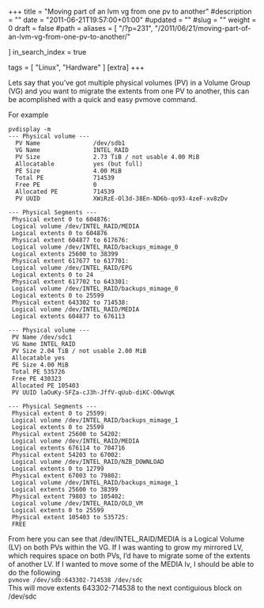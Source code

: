 +++
title = "Moving part of an lvm vg from one pv to another"
#description = ""
date = "2011-06-21T19:57:00+01:00"
#updated = ""
#slug = ""
weight = 0
draft = false
#path = 
aliases = [
    "/?p=231",
    "/2011/06/21/moving-part-of-an-lvm-vg-from-one-pv-to-another/"
    
]
in_search_index = true


tags = [
    "Linux",
    "Hardware"
]
[extra]
+++

 Lets say that you’ve got multiple physical volumes (PV) in a Volume Group (VG) and you want to migrate the extents from one PV to another, this can be acomplished with a quick and easy pvmove command.

For example  
```
pvdisplay -m
--- Physical volume ---
  PV Name               /dev/sdb1
  VG Name               INTEL_RAID
  PV Size               2.73 TiB / not usable 4.00 MiB
  Allocatable           yes (but full)
  PE Size               4.00 MiB
  Total PE              714539
  Free PE               0
  Allocated PE          714539
  PV UUID               XWiRzE-Ol3d-38En-ND6b-qo93-4zeF-xv8zDv

--- Physical Segments ---  
 Physical extent 0 to 604876:  
 Logical volume /dev/INTEL_RAID/MEDIA  
 Logical extents 0 to 604876  
 Physical extent 604877 to 617676:  
 Logical volume /dev/INTEL_RAID/backups_mimage_0  
 Logical extents 25600 to 38399  
 Physical extent 617677 to 617701:  
 Logical volume /dev/INTEL_RAID/EPG  
 Logical extents 0 to 24  
 Physical extent 617702 to 643301:  
 Logical volume /dev/INTEL_RAID/backups_mimage_0  
 Logical extents 0 to 25599  
 Physical extent 643302 to 714538:  
 Logical volume /dev/INTEL_RAID/MEDIA  
 Logical extents 604877 to 676113

--- Physical volume ---  
 PV Name /dev/sdc1  
 VG Name INTEL_RAID  
 PV Size 2.04 TiB / not usable 2.00 MiB  
 Allocatable yes  
 PE Size 4.00 MiB  
 Total PE 535726  
 Free PE 430323  
 Allocated PE 105403  
 PV UUID laOuKy-5FZa-cJ3h-JffV-qUub-diKC-O0wVqK

--- Physical Segments ---  
 Physical extent 0 to 25599:  
 Logical volume /dev/INTEL_RAID/backups_mimage_1  
 Logical extents 0 to 25599  
 Physical extent 25600 to 54202:  
 Logical volume /dev/INTEL_RAID/MEDIA  
 Logical extents 676114 to 704716  
 Physical extent 54203 to 67002:  
 Logical volume /dev/INTEL_RAID/NZB_DOWNLOAD  
 Logical extents 0 to 12799  
 Physical extent 67003 to 79802:  
 Logical volume /dev/INTEL_RAID/backups_mimage_1  
 Logical extents 25600 to 38399  
 Physical extent 79803 to 105402:  
 Logical volume /dev/INTEL_RAID/OLD_VM  
 Logical extents 0 to 25599  
 Physical extent 105403 to 535725:  
 FREE  

```  
From here you can see that /dev/INTEL_RAID/MEDIA is a Logical Volume (LV) on both PVs within the VG. If I was wanting to grow my mirrored LV, which requires space on both PVs, I’d have to migrate some of the extents of another LV. If I wanted to move some of the MEDIA lv, I should be able to do the following  
`pvmove /dev/sdb:643302-714538 /dev/sdc`  
This will move extents 643302-714538 to the next contiguious block on /dev/sdc